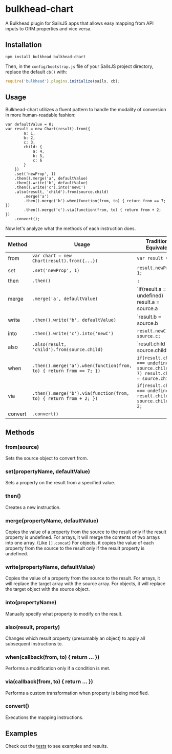 bulkhead-chart
==============

A Bulkhead plugin for SailsJS apps that allows easy mapping from API inputs to ORM properties and vice versa.

## Installation

`npm install bulkhead bulkhead-chart`

Then, in the `config/bootstrap.js` file of your SailsJS project directory, replace the default `cb()` with:

```javascript
require('bulkhead').plugins.initialize(sails, cb);
```

## Usage

Bulkhead-chart utilizes a fluent pattern to handle the modality of conversion in more human-readable fashion:

```
var defaultValue = 0;
var result = new Chart(result).from({
		a: 1,
		b: 2,
		c: 3,
		child: {
			a: 4,
			b: 5,
			c: 6
		}
	})
	.set('newProp', 1)
	.then().merge('a', defaultValue)
	.then().write('b', defaultValue)
	.then().write('c').into('newC')
	.also(result, 'child').from(source.child)
		.merge('a') 
		.then().merge('b').when(function(from, to) { return from == 7; })
		.then().merge('c').via(function(from, to) { return from + 2; })
	.convert();
```

Now let's analyze what the methods of each instruction does.

| Method  | Usage                                                                | Traditional Equivalent                                                                     |
|---------|----------------------------------------------------------------------|--------------------------------------------------------------------------------------------|
| from    | `var chart = new Chart(result).from({...})`                          | `var result = {};`                                                                         |
| set     | `.set('newProp', 1)`                                                 | `result.newProp = 1;`                                                                      |
| then    | `.then()`                                                            | `;`                                                                                        |
| merge   | `.merge('a', defaultValue)`                                          | `if(result.a === undefined) result.a = source.a || defaultValue;`                          |
| write   | `.then().write('b', defaultValue)`                                   | `result.b = source.b || defaultValue;`                                                     |
| into    | `.then().write('c').into('newC')`                                    | `result.newC = source.c;`                                                                  |
| also    | `.also(result, 'child').from(source.child)`                          | `result.child = source.child || {};`                                                       | 
| when    | `.then().merge('a').when(function(from, to) { return from == 7; })`  | `if(result.child.a === undefined && source.child.a == 7) result.child.a = source.child.a;` |
| via     | `.then().merge('b').via(function(from, to) { return from + 2; })`    | `if(result.child.b === undefined) result.child.b = source.child.b + 2;`                    |
| convert | `.convert()`                                                         |                                                                                            |

## Methods

### from(source)
Sets the source object to convert from.

### set(propertyName, defaultValue)
Sets a property on the result from a specified value.

### then()
Creates a new instruction.

### merge(propertyName, defaultValue)
Copies the value of a property from the source to the result only if the result property is undefined.
For arrays, it will merge the contents of two arrays into one array.  (Like ```[].concat```)
For objects, it copies the value of each property from the source to the result only if the result property is undefined.

### write(propertyName, defaultValue)
Copies the value of a property from the source to the result.
For arrays, it will replace the target array with the source array.
For objects, it will replace the target object with the source object.

### into(propertyName)
Manually specify what property to modify on the result.

### also(result, property)
Changes which result property (presumably an object) to apply all subsequent instructions to. 

### when(callback(from, to) { return ... })
Performs a modification only if a condition is met.

### via(callback(from, to) { return ... })
Performs a custom transformation when property is being modified.

### convert()
Executions the mapping instructions.

## Examples

Check out the [tests](test/Test.js) to see examples and results.